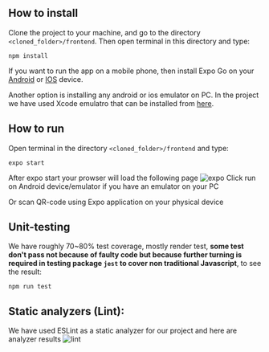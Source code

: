 ## How to install

Clone the project to your machine, and go to the directory `<cloned_folder>/frontend`.
Then open terminal in this directory and type:
```
npm install
```
If you want to run the app on a mobile phone, then install Expo Go on your [Android](https://play.google.com/store/apps/details?id=host.exp.exponent&hl=en&gl=US) or [IOS](https://apps.apple.com/ru/app/expo-go/id982107779) device.

Another option is installing any android or ios emulator on PC. In the project we have used Xcode emulatro that can be installed from [here](https://xcodereleases.com).

## How to run 

Open terminal in the directory `<cloned_folder>/frontend` and type:
```
expo start
```
After expo start your prowser will load the following page
![expo](https://user-images.githubusercontent.com/39200650/134811111-b3f6e1bd-0abe-44d1-87d2-b2ff9f4a26a9.jpg)
Click run on Android device/emulator if you have an emulator on your PC

Or scan QR-code using Expo application on your physical device

## Unit-testing

We have roughly 70~80% test coverage, mostly render test, **some test don't pass not because of faulty code but because further turning is required in testing package `jest` to cover non traditional Javascript**, to see the result:
```
npm run test
```
## Static analyzers (Lint):

We have used ESLint as a static analyzer for our project and here are analyzer results
![lint](https://user-images.githubusercontent.com/39200650/136712817-553996fd-82df-4726-976b-83d5fe13c9ce.png)
